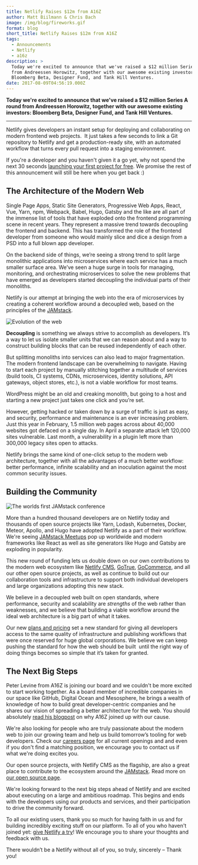 ```yaml
---
title: Netlify Raises $12m from A16Z
author: Matt Biilmann & Chris Bach
image: /img/blog/fireworks.gif
format: blog
short_title: Netlify Raises $12m from A16Z
tags:
  - Announcements
  - Netlify
  - a16z
description: >
  Today we're excited to announce that we've raised a $12 million Series A round
  from Andreessen Horowitz, together with our awesome existing investors:
  Bloomberg Beta, Designer Fund, and Tank Hill Ventures.
date: 2017-08-09T04:56:19.000Z
---
```

**Today we're excited to announce that we've raised a $12 million Series A round from Andreessen Horowitz, together with our awesome existing investors: Bloomberg Beta, Designer Fund, and Tank Hill Ventures.**

****

Netlify gives developers an instant setup for deploying and collaborating on modern frontend web projects.  It just takes a few seconds to link a Git repository to Netlify and get a production-ready site, with an automated workflow that turns every pull request into a staging environment.

If you're a developer and you haven't given it a go yet, why not spend the next 30 seconds [launching your first project for free](https://app.netlify.com/signup). We promise the rest of this announcement will still be here when you get back :)

## The Architecture of the Modern Web

Single Page Apps, Static Site Generators, Progressive Web Apps, React, Vue, Yarn, npm, Webpack, Babel, Hugo, Gatsby and the like are all part of the immense list of tools that have exploded onto the frontend programming scene in recent years. They represent a massive trend towards decoupling the frontend and backend. This has transformed the role of the frontend developer from someone who would mainly slice and dice a design from a PSD into a full blown app developer.

On the backend side of things, we’re seeing a strong trend to split large monolithic applications into microservices where each service has a much smaller surface area. We’ve seen a huge surge in tools for managing, monitoring, and orchestrating microservices to solve the new problems that have emerged as developers started decoupling the individual parts of their monoliths.

Netlify is our attempt at bringing the web into the era of microservices by creating a coherent workflow around a decoupled web, based on the principles of the [JAMstack](https://jamstack.org).

![Evolution of the web](/img/blog/evolution-of-the-web.png)

**Decoupling** is something we always strive to accomplish as developers. It’s a way to let us isolate smaller units that we can reason about and a way to construct building blocks that can be reused independently of each other.

But splitting monoliths into services can also lead to major fragmentation. The modern frontend landscape can be overwhelming to navigate. Having to start each project by manually stitching together a multitude of services (build tools, CI systems, CDNs, microservices, identity solutions, API gateways, object stores, etc.), is not a viable workflow for most teams.

WordPress might be an old and creaking monolith, but going to a host and starting a new project just takes one click and you’re set.

However, getting hacked or taken down by a surge of traffic is just as easy, and security, performance and maintenance is an ever increasing problem. Just this year in February, 1.5 million web pages across about 40,000 websites got defaced on a single day. In April a separate attack left 120,000 sites vulnerable. Last month, a vulnerability in a plugin left more than 300,000 legacy sites open to attacks.

Netlify brings the same kind of one-click setup to the modern web architecture, together with all the advantages of a much better workflow: better performance, infinite scalability and an inoculation against the most common security issues.

## Building the Community

![The worlds first JAMstack conference](/img/blog/jamstack-community.jpg)

More than a hundred thousand developers are on Netlify today and thousands of open source projects like Yarn, Lodash, Kubernetes, Docker, Meteor, Apollo, and Hugo have adopted Netlify as a part of their workflow. We're seeing [JAMstack Meetups](https://jamstack.org/community/) pop up worldwide and modern frameworks like React as well as site generators like Hugo and Gatsby are exploding in popularity.

This new round of funding lets us double down on our own contributions to the modern web ecosystem like [Netlify CMS](http://www.netlifycms.org/), [GoTrue](https://www.gotrueapi.org/), [GoCommerce](https://www.gocommerceapi.org/), and all our other open source projects, as well as continue to build out our collaboration tools and infrastructure to support both individual developers and large organizations adopting this new stack.

We believe in a decoupled web built on open standards, where performance, security and scalability are *strengths* of the web rather than weaknesses, and we believe that building a viable workflow around the ideal web architecture is a big part of what it takes.

Our new [plans and pricing](https://www.netlify.com/pricing/) set a new standard for giving all developers access to the same quality of infrastructure and publishing workflows that were once reserved for huge global corporations. We believe we can keep pushing the standard for how the web should be built  until the right way of doing things becomes so simple that it’s taken for granted.

## The Next Big Steps

Peter Levine from A16Z is joining our board and we couldn't be more excited to start working together. As a board member of incredible companies in our space like GitHub, Digital Ocean and Mesosphere, he brings a wealth of knowledge of how to build great developer-centric companies and he shares our vision of spreading a better architecture for the web. You should absolutely [read his blogpost](https://a16z.com/2017/08/09/netlify/) on why A16Z joined up with our cause.

We're also looking for people who are truly passionate about the modern web to join our growing team and help us build tomorrow’s tooling for web developers. Check our [careers page](/careers) for all current openings and and even if you don't find a matching position, we encourage you to contact us if what we're doing excites you.

Our open source projects, with Netlify CMS as the flagship, are also a great place to contribute to the ecosystem around the [JAMstack](https://jamstack.org). Read more on [our open source page](https://www.netlify.com/open-source/).

We're looking forward to the next big steps ahead of Netlify and are excited about executing on a large and ambitious roadmap. This begins and ends with the developers using our products and services, and their participation to drive the community forward.

To all our existing users, thank you so much for having faith in us and for building incredibly exciting stuff on our platform. To all of you who haven't joined yet: [give Netlify a try](https://app.netlify.com/signup)! We encourage you to share your thoughts and feedback with us.

There wouldn’t be a Netlify without all of you, so truly, sincerely – Thank you!





